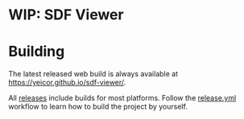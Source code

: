 # WIP: SDF Viewer

# Building

The latest released web build is always available at https://yeicor.github.io/sdf-viewer/.

All [releases](https://github.com/Yeicor/sdf-viewer/releases) include builds for most platforms.
Follow the [release.yml](.github/workflows/release.yml) workflow to learn how to build the project by yourself.

